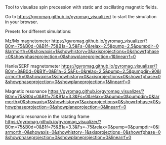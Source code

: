 Tool to visualize spin precession with static and oscillating magnetic fields.

Go to https://gyromag.github.io/gyromag_visualizer/ to start the simulation in your browser.

Presets for different simulations:

Mz/Mx magnetometer
https://gyromag.github.io/gyromag_visualizer/?B0m=75&B0d=0&B1f=75&B1a=3.5&Fs=0&relax=2.5&pump=2.5&pumpdir=0&larmorth=0&showaxis=1&showhistory=0&axisprojections=0&showrfphase=0&showphaseprojection=0&showplaneprojection=1&linearrf=0

Hanle/SERF magnetometer
https://gyromag.github.io/gyromag_visualizer/?B0m=3&B0d=0&B1f=0&B1a=3.5&Fs=0&relax=2.5&pump=2.5&pumpdir=90&larmorth=0&showaxis=1&showhistory=0&axisprojections=0&showrfphase=0&showphaseprojection=0&showplaneprojection=1&linearrf=0

Magnetic resonance
https://gyromag.github.io/gyromag_visualizer/?B0m=75&B0d=0&B1f=75&B1a=3.3&Fs=0&relax=0&pump=0&pumpdir=0&larmorth=0&showaxis=1&showhistory=1&axisprojections=0&showrfphase=0&showphaseprojection=0&showplaneprojection=0&linearrf=0

Magnetic resonance in the ratating frame
https://gyromag.github.io/gyromag_visualizer/?B0m=75&B0d=0&B1f=75&B1a=3.3&Fs=-75&relax=0&pump=0&pumpdir=0&larmorth=0&showaxis=0&showhistory=1&axisprojections=0&showrfphase=0&showphaseprojection=0&showplaneprojection=0&linearrf=0






